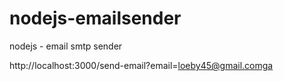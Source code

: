 # nodejs-emailsender
nodejs - email smtp sender


http://localhost:3000/send-email?email=loeby45@gmail.comga